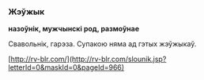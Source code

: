 ### Жэўжык
**назоўнік, мужчынскі род, размоўнае**

Свавольнік, гарэза. Супакою няма ад гэтых жэўжыкаў.

<a rel="author">[http://rv-blr.com/](http://rv-blr.com/slounik.jsp?letterId=0&maskId=0&pageId=966)</a>
